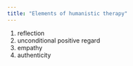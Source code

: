 ```yaml
---
title: "Elements of humanistic therapy"
---
```

1) reflection
2) unconditional positive regard
3) empathy 
4) authenticity

